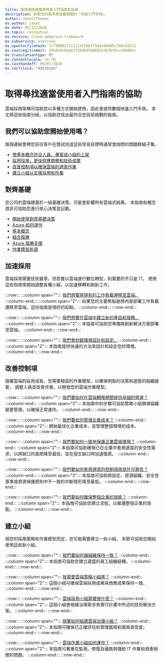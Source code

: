 ```yaml
---
title: 取得尋找適當使用者入門指南的協助
description: 針對您的需求尋找最相關的「快速入門手冊」。
author: JanetCThomas
ms.author: janet
ms.date: 05/15/2020
ms.topic: conceptual
ms.service: cloud-adoption-framework
ms.subservice: overview
ms.openlocfilehash: 7c78880272c2123f56b379d4540d05c7861b5572
ms.sourcegitcommit: 26bde9cb5de37383bdfbd682b3676fbcc584081c
ms.translationtype: MT
ms.contentlocale: zh-TW
ms.lasthandoff: 09/07/2020
ms.locfileid: "89510289"
---
```

# <a name="get-help-finding-the-appropriate-getting-started-guide"></a>取得尋找適當使用者入門指南的協助

雲端採用架構可協助您以多種方式開始使用，因此會提供數個快速入門手冊。 本文將這些指南分組，以協助您找出最符合您目前挑戰的指南。

## <a name="what-can-we-help-you-get-started-with"></a>我們可以協助您開始使用嗎？

每個連結會帶您前往客戶在嘗試完成這些常見目標時通常會詢問的問題群組子集。

- [使基本概念符合人員、專案或小組的上架](#align-foundation)
- [採用採用，更快供應商務和技術成果](#accelerate-adoption)
- [改善控制項以確保雲端的適當作業](#improve-controls)
- [建立小組以支援採用和作業](#establish-teams)

## <a name="align-foundation"></a>對齊基礎

您公司的雲端建基於一組基礎決策，可能會影響所有雲端式結果。 本指南和概念資訊可協助您進行核心決策並記載。

- [開始使用對齊基礎決策](./cloud-concepts.md)
- [Azure 如何運作](./what-is-azure.md)
- [基本概念](../ready/considerations/fundamental-concepts.md)
- [組合階層](../reference/fundamental-concepts/hosting-hierarchy.md)
- [Azure 階層支援](../reference/fundamental-concepts/hierarchy-azure-tools.md)
- [作業模型術語](../operating-model/terms.md)

## <a name="accelerate-adoption"></a>加速採用

雲端採用需要技術變革，但若要以雲端進行數位轉型，則需要的不只是 IT。 使用這些指南來開始調整各種小組，以加速移轉和創新工作。

:::row:::
    :::column span="":::
        [我們想要將現有的工作負載遷移至雲端。](./migrate.md)
    :::column-end:::
    :::column span="2":::
        如果您的主要焦點是將內部部署工作負載遷移至雲端，這份指南是很好的起點。
    :::column-end:::
:::row-end:::

:::row:::
    :::column span="":::
        [我們想要在雲端中建立新的產品和服務。](./innovate.md)
    :::column-end:::
    :::column span="2":::
        本指南可協助您準備將創新解決方案部署至雲端。
    :::column-end:::
:::row-end:::

:::row:::
    :::column span="":::
        [我們會封鎖環境設計和設定。](./design-and-configuration.md)
    :::column-end:::
    :::column span="2":::
        本指南提供快速的方法來設計和設定您的環境。
    :::column-end:::
:::row-end:::

## <a name="improve-controls"></a>改善控制項

隨著雲端的採用成長，您需要穩固的作業模型，以確保明智的決策和適當的組織變更。 調整人員並改善作業，以開發您的雲端作業模型。

:::row:::
    :::column span="":::
        [我們要如何在雲端轉換期間提供卓越的營運？](./operational-excellence.md)
    :::column-end:::
    :::column span="2":::
        本指南中的步驟可協助策略小組領導組織變更管理，以確保正常運作。
    :::column-end:::
:::row-end:::

:::row:::
    :::column span="":::
        [我們要如何管理企業成本？](./manage-costs.md)
    :::column-end:::
    :::column span="2":::
        開始最佳化企業成本，並管理整個環境的成本。
    :::column-end:::
:::row-end:::

:::row:::
    :::column span="":::
        [我們要如何一致地保護企業雲端環境？](./security.md)
    :::column-end:::
    :::column span="2":::
        本指南可協助確保已在企業中套用適當的安全性需求，以將缺口的風險降至最低，並在發生缺口時加速復原。
    :::column-end:::
:::row-end:::

:::row:::
    :::column span="":::
        [我們要如何套用適當的控制項來提升可靠性？](./reliability.md)
    :::column-end:::
    :::column span="2":::
        本指南可協助將設定、資源組織、安全性基準或資源保護原則中不一致的中斷情形降至最低。
    :::column-end:::
:::row-end:::

:::row:::
    :::column span="":::
        [我們要如何確保整個企業的效能？](./performance.md)
    :::column-end:::
    :::column span="2":::
        本指南可協助您建立流程，以維護整個企業的效能。
    :::column-end:::
:::row-end:::

## <a name="establish-teams"></a>建立小組

視您的採用策略和作業模型而定，您可能需要建立一些小組。 本節可協助您開始使用這些新小組。

:::row:::
    :::column span="":::
        [我們要如何讓組織保持一致？](./org-alignment.md)
    :::column-end:::
    :::column span="2":::
        本指南可協助您建立適當的員工組織結構。
    :::column-end:::
:::row-end:::

:::row:::
    :::column span="":::
        [我需要雲端策略小組嗎？](./team/cloud-strategy.md)
    :::column-end:::
    :::column span="2":::
        這個小組可確保雲端採用成果與商務成果保持一致。
    :::column-end:::
:::row-end:::

:::row:::
    :::column span="":::
        [雲端採用小組需要做什麼？](./team/cloud-adoption.md)
    :::column-end:::
    :::column span="2":::
        這個小組會根據治理需求來實行計畫中所述的技術解決方案。
    :::column-end:::
:::row-end:::

:::row:::
    :::column span="":::
        [我要如何組建雲端治理小組？](./team/cloud-governance.md)
    :::column-end:::
    :::column span="2":::
        本指南可確保已正確評估和管理風險和風險承受度。
    :::column-end:::
:::row-end:::

:::row:::
    :::column span="":::
        [雲端作業小組如何運作？](./team/cloud-operations.md)
    :::column-end:::
    :::column span="2":::
        本指南可著重在監視、修復及補救與傳統 IT 作業和資產相關的問題。
    :::column-end:::
:::row-end:::
